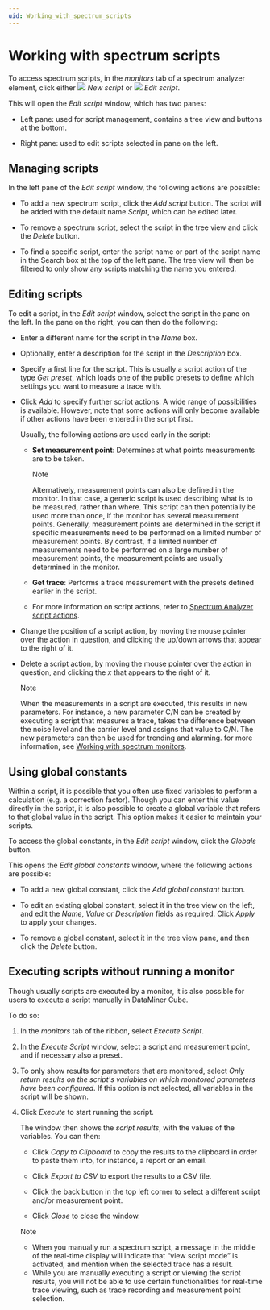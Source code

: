 ```yaml
---
uid: Working_with_spectrum_scripts
---
```


# Working with spectrum scripts

To access spectrum scripts, in the *monitors* tab of a spectrum analyzer element, click either ![](~/user-guide/images/script_new_32.png) *New script* or ![](~/user-guide/images/script_edit_32.png) *Edit script*.

This will open the *Edit script* window, which has two panes:

- Left pane: used for script management, contains a tree view and buttons at the bottom.

- Right pane: used to edit scripts selected in pane on the left.

## Managing scripts

In the left pane of the *Edit script* window, the following actions are possible:

- To add a new spectrum script, click the *Add script* button. The script will be added with the default name *Script*, which can be edited later.

- To remove a spectrum script, select the script in the tree view and click the *Delete* button.

- To find a specific script, enter the script name or part of the script name in the Search box at the top of the left pane. The tree view will then be filtered to only show any scripts matching the name you entered.

## Editing scripts

To edit a script, in the *Edit script* window, select the script in the pane on the left. In the pane on the right, you can then do the following:

- Enter a different name for the script in the *Name* box.

- Optionally, enter a description for the script in the *Description* box.

- Specify a first line for the script. This is usually a script action of the type *Get preset*, which loads one of the public presets to define which settings you want to measure a trace with.

- Click *Add* to specify further script actions. A wide range of possibilities is available. However, note that some actions will only become available if other actions have been entered in the script first.

  Usually, the following actions are used early in the script:

  - **Set measurement point**: Determines at what points measurements are to be taken.

    > [!NOTE]
    > Alternatively, measurement points can also be defined in the monitor. In that case, a generic script is used describing what is to be measured, rather than where. This script can then potentially be used more than once, if the monitor has several measurement points. Generally, measurement points are determined in the script if specific measurements need to be performed on a limited number of measurement points. By contrast, if a limited number of measurements need to be performed on a large number of measurement points, the measurement points are usually determined in the monitor.

  - **Get trace**: Performs a trace measurement with the presets defined earlier in the script.

  - For more information on script actions, refer to [Spectrum Analyzer script actions](xref:Spectrum_Analyzer_script_actions).

- Change the position of a script action, by moving the mouse pointer over the action in question, and clicking the up/down arrows that appear to the right of it.

- Delete a script action, by moving the mouse pointer over the action in question, and clicking the *x* that appears to the right of it.

  > [!NOTE]
  > When the measurements in a script are executed, this results in new parameters. For instance, a new parameter C/N can be created by executing a script that measures a trace, takes the difference between the noise level and the carrier level and assigns that value to C/N. The new parameters can then be used for trending and alarming. for more information, see [Working with spectrum monitors](xref:Working_with_spectrum_monitors).

## Using global constants

Within a script, it is possible that you often use fixed variables to perform a calculation (e.g. a correction factor). Though you can enter this value directly in the script, it is also possible to create a global variable that refers to that global value in the script. This option makes it easier to maintain your scripts.

To access the global constants, in the *Edit script* window, click the *Globals* button.

This opens the *Edit global constants* window, where the following actions are possible:

- To add a new global constant, click the *Add global constant* button.

- To edit an existing global constant, select it in the tree view on the left, and edit the *Name*, *Value* or *Description* fields as required. Click *Apply* to apply your changes.

- To remove a global constant, select it in the tree view pane, and then click the *Delete* button.

## Executing scripts without running a monitor

Though usually scripts are executed by a monitor, it is also possible for users to execute a script manually in DataMiner Cube.

To do so:

1. In the *monitors* tab of the ribbon, select *Execute Script*.

1. In the *Execute Script* window, select a script and measurement point, and if necessary also a preset.

1. To only show results for parameters that are monitored, select *Only return results on the script's variables on which monitored parameters have been configured*. If this option is not selected, all variables in the script will be shown.

1. Click *Execute* to start running the script.

   The window then shows the *script results*, with the values of the variables.     You can then:

   - Click *Copy to Clipboard* to copy the results to the clipboard in order to paste them into, for instance, a report or an email.

   - Click *Export to CSV* to export the results to a CSV file.

   - Click the back button in the top left corner to select a different script and/or measurement point.

   - Click *Close* to close the window.

   > [!NOTE]
   >
   > - When you manually run a spectrum script, a message in the middle of the real-time display will indicate that “view script mode” is activated, and mention when the selected trace has a result.
   > - While you are manually executing a script or viewing the script results, you will not be able to use certain functionalities for real-time trace viewing, such as trace recording and measurement point selection.
